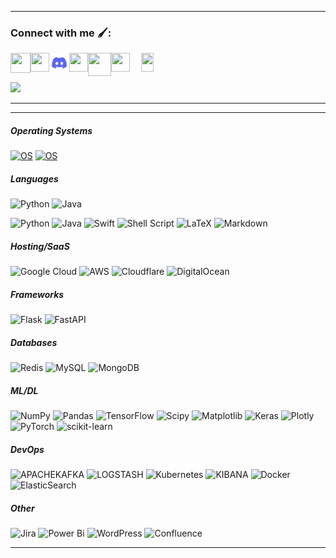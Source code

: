 
--------
### Connect with me 🖌:
[<img align=left height=32 width=32 src="https://cogentdom.files.wordpress.com/2023/09/portfolio-icon.png" />][portfolio]
[<img align=left height=30 width=30 src="https://cogentdom.files.wordpress.com/2023/09/tensoraudio_logo.png" />][website]
[<img align=left width=32 height=32 src="https://raw.githubusercontent.com/github/explore/80688e429a7d4ef2fca1e82350fe8e3517d3494d/topics/discord/discord.png" />][discord]
[<img align=left width=30 height=30 src="https://cogentdom.files.wordpress.com/2023/09/linkedin_logo.png" />][linkedin]
[<img align=left height=37 width=37 src="https://cogentdom.files.wordpress.com/2024/02/medium_logo.png" />][medium]
[<img aligh=left width=30 height=30 src="https://cogentdom.files.wordpress.com/2023/09/reasearch-gate-logo-3.png" />][research-gate]&emsp;
[<img aligh=left width=20 height=30 src="https://cogentdom.files.wordpress.com/2023/09/kaggle-logo-1.png" />][kaggle]

<!--
[<img align=left height=30 width=30 src="https://cogentdom.files.wordpress.com/2024/02/twitter.png" />][twitter]
[<img align=left height=30 width=30 src="https://cogentdom.files.wordpress.com/2024/02/twitch_logo-1.png" />][twitch]
[<img align=left height=30 width=30 src="https://cogentdom.files.wordpress.com/2024/02/instagram.png" />][instagram]
[<img align=left height=30 width=30 src="https://cogentdom.files.wordpress.com/2024/02/tiktok_logo.png" />][tiktok]  
-->

[website]: https://tensoraudio.com/
[portfolio]: https://portingdata.com/
[discord]: https://discord.gg/tCWFyAHz
[linkedin]: https://www.linkedin.com/in/dominik-huffield/
[medium]: https://medium.com/@cogentdom
[research-gate]: https://www.researchgate.net/profile/Dominik-Huffield
[kaggle]: https://www.kaggle.com/dominikhuffield/competitions
[twitter]: https://x.com/cogentdom
[twitch]: https://twitch.tv/cogentdom
[instagram]: https://instagram.com/cogentdom
[tiktok]: https://tiktok.com/@cogentdom


[![](https://visitcount.itsvg.in/api?id=cogentdom&icon=0&color=8)](https://visitcount.itsvg.in)

-------- 
--------  

##### Operating Systems
[![OS](https://img.shields.io/badge/OS-macOS-informational?style=flat-square&logo=apple&logoColor=white)](https://en.wikipedia.org/wiki/MacOS)
[![OS](https://img.shields.io/badge/OS-Linux-informational?style=flat-square&logo=linux&logoColor=white)](https://en.wikipedia.org/wiki/Linux)

##### Languages
![Python](https://img.shields.io/badge/Python-7_years-gray?style=flat-square&logo=python&labelColor=f6c94d)
![Java](https://img.shields.io/badge/Java-2_years-gray?style=flat-square&logo=openjdk&labelColor=f6971a)

![Python](https://img.shields.io/badge/python-3670A0?style=flat&logo=python&logoColor=ffdd54) 
![Java](https://img.shields.io/badge/java-%23ED8B00.svg?style=flat&logo=openjdk&logoColor=white) 
![Swift](https://img.shields.io/badge/swift-F54A2A?style=flat&logo=swift&logoColor=white) 
![Shell Script](https://img.shields.io/badge/shell_script-%23121011.svg?style=flat&logo=gnu-bash&logoColor=white) 
![LaTeX](https://img.shields.io/badge/latex-%23008080.svg?style=flat&logo=latex&logoColor=white)
![Markdown](https://img.shields.io/badge/markdown-%23000000.svg?style=flat&logo=markdown&logoColor=white)


##### Hosting/SaaS
![Google Cloud](https://img.shields.io/badge/GoogleCloud-%234285F4.svg?style=flat&logo=google-cloud&logoColor=white) 
![AWS](https://img.shields.io/badge/AWS-%23FF9900.svg?style=flat&logo=amazon-aws&logoColor=white) 
![Cloudflare](https://img.shields.io/badge/Cloudflare-F38020?style=flat&logo=Cloudflare&logoColor=white) 
![DigitalOcean](https://img.shields.io/badge/DigitalOcean-%230167ff.svg?style=flat&logo=digitalOcean&logoColor=white) 

##### Frameworks
![Flask](https://img.shields.io/badge/flask-%23000.svg?style=flat&logo=flask&logoColor=white) 
![FastAPI](https://img.shields.io/badge/FastAPI-005571?style=flat&logo=fastapi) 

##### Databases
![Redis](https://img.shields.io/badge/redis-%23DD0031.svg?style=flat&logo=redis&logoColor=white) 
![MySQL](https://img.shields.io/badge/mysql-%2300000f.svg?style=flat&logo=mysql&logoColor=white) 
![MongoDB](https://img.shields.io/badge/MongoDB-%234ea94b.svg?style=flat&logo=mongodb&logoColor=white) 

##### ML/DL
![NumPy](https://img.shields.io/badge/numpy-%23013243.svg?style=flat&logo=numpy&logoColor=white) 
![Pandas](https://img.shields.io/badge/pandas-%23150458.svg?style=flat&logo=pandas&logoColor=white) 
![TensorFlow](https://img.shields.io/badge/TensorFlow-%23FF6F00.svg?style=flat&logo=TensorFlow&logoColor=white) 
![Scipy](https://img.shields.io/badge/SciPy-%230C55A5.svg?style=flat&logo=scipy&logoColor=%white) 
![Matplotlib](https://img.shields.io/badge/Matplotlib-%23ffffff.svg?style=flat&logo=Matplotlib&logoColor=black) 
![Keras](https://img.shields.io/badge/Keras-%23D00000.svg?style=flat&logo=Keras&logoColor=white) 
![Plotly](https://img.shields.io/badge/Plotly-%233F4F75.svg?style=flat&logo=plotly&logoColor=white) 
![PyTorch](https://img.shields.io/badge/PyTorch-%23EE4C2C.svg?style=flat&logo=PyTorch&logoColor=white) 
![scikit-learn](https://img.shields.io/badge/scikit--learn-%23F7931E.svg?style=flat&logo=scikit-learn&logoColor=white) 

##### DevOps
![APACHEKAFKA](https://img.shields.io/badge/apachekafka-231F20.svg?style=flat&logo=apachekafka&logoColor=white&color=%23231F20) 
![LOGSTASH](https://img.shields.io/badge/logstash-005571.svg?style=flat&logo=logstash) 
![Kubernetes](https://img.shields.io/badge/kubernetes-%23326ce5.svg?style=flat&logo=kubernetes&logoColor=white) 
![KIBANA](https://img.shields.io/badge/kibana-005571.svg?style=flat&logo=kibana&logoColor=white&color=%23005571) 
![Docker](https://img.shields.io/badge/docker-%230db7ed.svg?style=flat&logo=docker&logoColor=white) 
![ElasticSearch](https://img.shields.io/badge/-ElasticSearch-005571?style=flat&logo=elasticsearch) 

##### Other
![Jira](https://img.shields.io/badge/jira-%230A0FFF.svg?style=flat&logo=jira&logoColor=white) 
![Power Bi](https://img.shields.io/badge/power_bi-F2C811?style=flat&logo=powerbi&logoColor=black) 
![WordPress](https://img.shields.io/badge/WordPress-%23117AC9.svg?style=flat&logo=WordPress&logoColor=white) 
![Confluence](https://img.shields.io/badge/confluence-%23172BF4.svg?style=flat&logo=confluence&logoColor=white) 


<!-- Created with GPRM ( https://gprm.itsvg.in ) -->
<!-- Styled with Shields (https://shields.io/docs) -->
<!-- Supported with SimpleIcons (https://simpleicons.org/) -->

---
